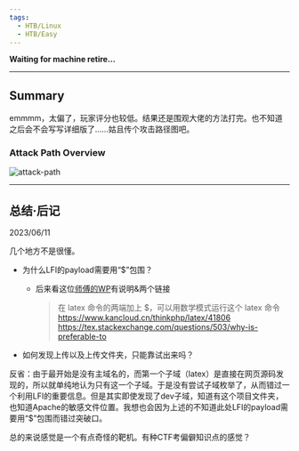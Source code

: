```yaml
---
tags:
  - HTB/Linux
  - HTB/Easy
---
```


**Waiting for machine retire...**


---

## Summary

emmmm，太偏了，玩家评分也较低。结果还是围观大佬的方法打完。也不知道之后会不会写写详细版了……姑且传个攻击路径图吧。

### Attack Path Overview

![attack-path](HTB-Topology.png)


---

## 总结·后记

2023/06/11

几个地方不是很懂。

- 为什么LFI的payload需要用“$”包围？
    - 后来看这位[师傅的WP](https://www.penglusoars.top/2023/06/18/%e9%9d%b6%e5%9c%ba%e7%ac%94%e8%ae%b0-htb-topology/)有说明&两个链接

        > 在 latex 命令的两端加上 $，可以用数学模式运行这个 latex 命令  
        > <https://www.kancloud.cn/thinkphp/latex/41806>  
        > <https://tex.stackexchange.com/questions/503/why-is-preferable-to>

- 如何发现上传以及上传文件夹，只能靠试出来吗？

反省：由于最开始是没有主域名的，而第一个子域（latex）是直接在网页源码发现的，所以就单纯地认为只有这一个子域。于是没有尝试子域枚举了，从而错过一个利用LFI的重要信息。但是其实即使发现了dev子域，知道有这个项目文件夹，也知道Apache的敏感文件位置。我想也会因为上述的不知道此处LFI的payload需要用“$”包围而错过突破口。

总的来说感觉是一个有点奇怪的靶机。有种CTF考偏僻知识点的感觉？